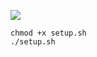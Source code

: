 ![](https://media1.tenor.com/m/9yJnz-aw5kQAAAAd/hey-you-youre-finally-awake-skyrim.gif)


```
chmod +x setup.sh  
./setup.sh
```
